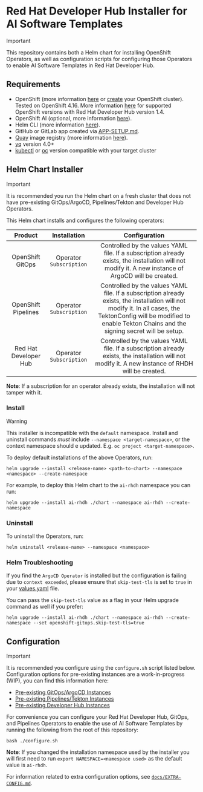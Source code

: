 # Red Hat Developer Hub Installer for AI Software Templates
 
> [!IMPORTANT] 
> This repository contains both a Helm chart for installing OpenShift Operators, as well as configuration scripts for configuring those Operators to enable AI Software Templates in Red Hat Developer Hub.

## Requirements

- OpenShift (more information [here](https://www.redhat.com/en/technologies/cloud-computing/openshift) or [create](https://console.redhat.com/openshift/create) your OpenShift cluster). Tested on OpenShift 4.16. More information [here](https://access.redhat.com/support/policy/updates/developerhub) for supported OpenShift versions with Red Hat Developer Hub version 1.4.
- OpenShift AI (optional, more information [here](https://www.redhat.com/en/technologies/cloud-computing/openshift/openshift-ai)).
- Helm CLI (more information [here](https://helm.sh/docs/intro/install/)).
- GitHub or GitLab app created via [APP-SETUP.md](./docs/APP-SETUP.md).
- [Quay](https://quay.io/) image registry (more information [here](./docs/APP-SETUP.md#quay-setup)).
- [yq](https://github.com/mikefarah/yq/) version 4.0+
- [kubectl](https://github.com/kubernetes/kubectl) or [oc](https://docs.openshift.com/container-platform/4.16/cli_reference/openshift_cli/getting-started-cli.html) version compatible with your target cluster

## Helm Chart Installer

> [!IMPORTANT]
> It is recommended you run the Helm chart on a fresh cluster that does not have pre-existing GitOps/ArgoCD, Pipelines/Tekton and Developer Hub Operators.

This Helm chart installs and configures the following operators:

|       Product       |      Installation       |                                                                                                      Configuration                                                                                                       |
| :-----------------: | :---------------------: | :----------------------------------------------------------------------------------------------------------------------------------------------------------------------------------------------------------------------: |
|  OpenShift GitOps   | Operator `Subscription` |                                    Controlled by the values YAML file. If a subscription already exists, the installation will not modify it. A new instance of ArgoCD will be created.                                     |
| OpenShift Pipelines | Operator `Subscription` | Controlled by the values YAML file. If a subscription already exists, the installation will not modify it. In all cases, the TektonConfig will be modified to enable Tekton Chains and the signing secret will be setup. |
| Red Hat Developer Hub | Operator `Subscription` | Controlled by the values YAML file. If a subscription already exists, the installation will not modify it. A new instance of RHDH will be created. |

**Note**: If a subscription for an operator already exists, the installation will not tamper with it.

### Install

>[!WARNING]
> This installer is incompatible with the `default` namespace. Install and uninstall commands *must* include `--namespace <target-namespace>`, or the context namespace should e updated. E.g. `oc project <target-namespace>`.

To deploy default installations of the above Operators, run:
```
helm upgrade --install <release-name> <path-to-chart> --namespace <namespace> --create-namespace
```

For example, to deploy this Helm chart to the `ai-rhdh` namespace you can run:
```
helm upgrade --install ai-rhdh ./chart --namespace ai-rhdh --create-namespace
```

### Uninstall

To uninstall the Operators, run:
```
helm uninstall <release-name> --namespace <namespace>
```

### Helm Troubleshooting

If you find the `ArgoCD Operator` is installed but the configuration is failing due to `context exceeded`, please ensure that `skip-test-tls` is set to `true` in your [values.yaml](./chart/values.yaml) file.

You can pass the `skip-test-tls` value as a flag in your Helm upgrade command as well if you prefer:
```
helm upgrade --install ai-rhdh ./chart --namespace ai-rhdh --create-namespace --set openshift-gitops.skip-test-tls=true
```

## Configuration

> [!IMPORTANT] 
> It is recommended you configure using the `configure.sh` script listed below. Configuration options for pre-existing instances are a work-in-progress (WIP), you can find this information here:
>- [Pre-existing GitOps/ArgoCD Instances](./docs/GITOPS-CONFIG.md)
>- [Pre-existing Pipelines/Tekton Instances](./docs/PIPELINES-CONFIG.md)
>- [Pre-existing Developer Hub Instances](./docs/RHDH-CONFIG.md)

For convenience you can configure your Red Hat Developer Hub, GitOps, and Pipelines Operators to enable the use of AI Software Templates by running the following from the root of this repository:
```
bash ./configure.sh
```
**Note**: If you changed the installation namespace used by the installer you will first need to run `export NAMESPACE=<namespace used>` as the default value is `ai-rhdh`.

For information related to extra configuration options, see [`docs/EXTRA-CONFIG.md`](./docs/EXTRA-CONFIG.md).
